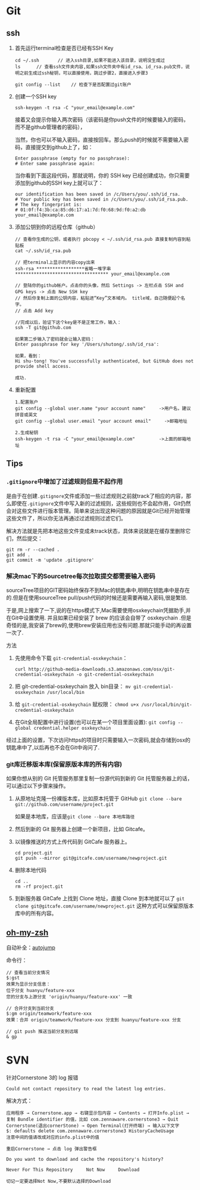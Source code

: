 # Git

## ssh
1. 首先运行terminal检查是否已经有SSH Key

	```
	cd ~/.ssh		// 进入ssh目录,如果不能进入该目录，说明没生成过
	ls		// 查看ssh文件夹内容,如果ssh文件夹中有id_rsa、id_rsa.pub文件，说明之前生成过ssh秘钥，可以直接使用，跳过步骤2，直接进入步骤3

	git config --list    // 检查下是否配置过git账户
	```
	
2. 创建一个SSH key

	```
	ssh-keygen -t rsa -C "your_email@example.com"
	```
	接着又会提示你输入两次密码（该密码是你push文件的时候要输入的密码，而不是github管理者的密码），

	当然，你也可以不输入密码，直接按回车。那么push的时候就不需要输入密码，直接提交到github上了，如：
	
	```
	Enter passphrase (empty for no passphrase): 
	# Enter same passphrase again:
	```
	
	当你看到下面这段代码，那就说明，你的 SSH key 已经创建成功，你只需要添加到github的SSH key上就可以了：
	
	```
	our identification has been saved in /c/Users/you/.ssh/id_rsa.
	# Your public key has been saved in /c/Users/you/.ssh/id_rsa.pub.
	# The key fingerprint is:
	# 01:0f:f4:3b:ca:85:d6:17:a1:7d:f0:68:9d:f0:a2:db your_email@example.com
	```
	
3. 添加公钥到你的远程仓库（github）
	
	```
	// 查看你生成的公钥，或者执行 pbcopy < ~/.ssh/id_rsa.pub 直接复制内容到粘贴板
	cat ~/.ssh/id_rsa.pub
	
	// 把terminal上显示的内容copy出来
	ssh-rsa ******************省略一堆字串*********************************** your_email@example.com
	
	// 登陆你的github帐户。点击你的头像，然后 Settings -> 左栏点击 SSH and GPG keys -> 点击 New SSH key
	// 然后你复制上面的公钥内容，粘贴进“Key”文本域内。 title域，自己随便起个名字。
	// 点击 Add key
	
	//完成以后，验证下这个key是不是正常工作，输入：
	ssh -T git@github.com
	
	如果第二步输入了密码就会让输入密码：
	Enter passphrase for key '/Users/shutong/.ssh/id_rsa':
	
	如果，看到：
	Hi shu-tong! You've successfully authenticated, but GitHub does not provide shell access.

	成功.
	```
	
	
3. 重新配置
	
	```
	1.配置账户
	git config --global user.name "your account name"     ->用户名，建议拼音或英文
	git config --global user.email "your account email"     ->邮箱地址
	
	2.生成秘钥 
	ssh-keygen -t rsa -C "your_email@example.com"         ->上面的邮箱地址
	```



## Tips
### `.gitignore`中增加了过滤规则但是不起作用
是由于在创建`.gitignore`文件或添加一些过滤规则之前就track了相应的内容，那么即使在`.gitignore`文件中写入新的过滤规则，这些规则也不会起作用，Git仍然会对这些文件进行版本管理。简单来说出现这种问题的原因就是Git已经开始管理这些文件了，所以你无法再通过过滤规则过滤它们。 

解决方法就是先把本地这些文件变成未track状态，具体来说就是在缓存里删除它们，然后提交：

```
git rm -r --cached .
git add .
git commit -m 'update .gitignore'
```

### 解决mac下的Sourcetree每次拉取提交都需要输入密码
sourceTree项目的GIT密码始终保存不到Mac的钥匙串中,明明在钥匙串中是存在的.但是在使用sourceTree pull/push代码的时候还是需要再输入密码,很是繁琐.

于是,网上搜索了一下,说的在https模式下,Mac需要使用osxkeychain凭据助手,并在Git中设置使用. 并且如果已经安装了 brew 的应该会自带了 osxkeychain .但是奇怪的是,我安装了brew的,使用brew安装应用也没有问题.那就只能手动的再设置一次了.

方法

1. 先使用命令下载 `git-credential-osxkeychain`：

    `curl http://github-media-downloads.s3.amazonaws.com/osx/git-credential-osxkeychain -o git-credential-osxkeychain`

1. 把 git-credential-osxkeychain 放入 bin目录：
    `mv git-credential-osxkeychain /usr/local/bin`

1. 给 `git-credential-osxkeychain` 赋权限：
    `chmod u+x /usr/local/bin/git-credential-osxkeychain`

4. 在Git全局配置中进行设置(也可以在某一个项目里面设置): 
    `git config --global credential.helper osxkeychain`

经过上面的设置，下次访问https的项目时只需要输入一次密码,就会存储到osx的钥匙串中了,以后再也不会在Git中询问了.

### git库迁移版本库(保留原版本库的所有内容)
如果你想从别的 Git 托管服务那里复制一份源代码到新的 Git 托管服务器上的话，可以通过以下步骤来操作。

1. 从原地址克隆一份裸版本库，比如原本托管于 GitHub
`git clone --bare git://github.com/username/project.git`

    如果是本地库，应该是`git clone --bare 本地库路径`
2. 然后到新的 Git 服务器上创建一个新项目，比如 Gitcafe。
3. 以镜像推送的方式上传代码到 GitCafe 服务器上。

    ```
    cd project.git
    git push --mirror git@gitcafe.com/username/newproject.git
    ```
4. 删除本地代码

    ```
    cd ..
    rm -rf project.git
    ```
5. 到新服务器 GitCafe 上找到 Clone 地址，直接 Clone 到本地就可以了
`git clone git@gitcafe.com/username/newproject.git`
这种方式可以保留原版本库中的所有内容。


## [oh-my-zsh](https://github.com/robbyrussell/oh-my-zsh)

自动补全：[autojump](https://github.com/wting/autojump)

命令行：

```
// 查看当前分支情况
$:gst
效果为显示分支信息：
位于分支 huanyu/feature-xxx
您的分支与上游分支 'origin/huanyu/feature-xxx' 一致

// 合并分支到当前分支
$:gm origin/teamwork/feature-xxx
效果：合并 origin/teamwork/feature-xxx 分支到 huanyu/feature-xxx 分支

// git push 推送当前分支到远端
& gp

```

# SVN

针对Cornerstone 3的 log 报错

```
Could not contact repository to read the latest log entries.
```
解决方式：

```
应用程序 → Cornerstone.app → 右键显示包内容 → Contents → 打开Info.plist → 复制 Bundle identifier 的值，比如 com.zennaware.cornerstone3 → Quit Cornerstone(退出cornerStone) → Open Terminal(打开终端) → 输入以下文字
$: defaults delete com.zennaware.cornerstone3 HistoryCacheUsage
注意中间的值请改成对应的info.plist中的值

重启Cornerstone → 点击 log 弹出警告框

Do you want to download and cache the repository's history?

Never For This Repository     Not Now     Download

切记一定要选择Not Now,不要默认选择的Download
```
